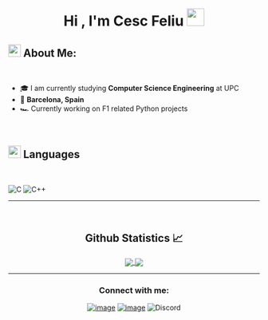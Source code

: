 <h1 align="center"><b>Hi , I'm Cesc Feliu </b><img src="https://media.giphy.com/media/hvRJCLFzcasrR4ia7z/giphy.gif" width="35"></h1>
<!--  -->

## <img src="https://media2.giphy.com/media/QssGEmpkyEOhBCb7e1/giphy.gif?cid=ecf05e47a0n3gi1bfqntqmob8g9aid1oyj2wr3ds3mg700bl&rid=giphy.gif" width ="25"><b> About Me: </b>
<br>

- 🎓 I am currently studying **Computer Science Engineering** at UPC
- 🏡 **Barcelona, Spain**
- 🏎️ Currently working on F1 related Python projects

<br>


## <img src="https://media2.giphy.com/media/QssGEmpkyEOhBCb7e1/giphy.gif?cid=ecf05e47a0n3gi1bfqntqmob8g9aid1oyj2wr3ds3mg700bl&rid=giphy.gif" width ="25"><b> Languages</b>
<br>
  
![C](https://img.shields.io/badge/C%20-%232370ED.svg?style=for-the-badge&logo=c&logoColor=white)
![C++](https://img.shields.io/badge/C++%20-%2300599C.svg?style=for-the-badge&logo=c%2B%2B&logoColor=white)

---

<br/>

  <h2 align="center"> Github Statistics 📈 </h2>
  
  <div align="center"> 
     <a href="">
      <img align="center" src="https://github-readme-stats-sigma-five.vercel.app/api?username=cescfeliu&show_icons=true&include_all_commits=true&count_private=true&theme=react&line_height=40" />
    </a>
    <a href="">
      <img align="center" src="https://github-readme-stats.vercel.app/api/top-langs/?username=cescfeliu&theme=react&line_height=40&hide=css"/>
    </a>
</div

<br/>

---

<h3 align="center">Connect with me:</h3>
<div align="center">

[![image](https://img.shields.io/badge/LinkedIn-0077B5?style=for-the-badge&logo=linkedin&logoColor=white)](https://www.linkedin.com/in/cesc-feliu-pedros/)
[![image](https://img.shields.io/badge/Instagram-E4405F?style=for-the-badge&logo=instagram&logoColor=white)](https://www.instagram.com/cesc.feliu/)
![Discord](https://img.shields.io/badge/Discord-%235865F2.svg?style=for-the-badge&logo=discord&logoColor=white)

  
</div>
